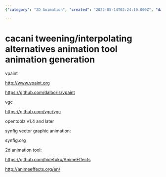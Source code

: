 ```yaml
---
{"category": "2D Animation", "created": "2022-05-14T02:24:10.000Z", "date": "2022-05-14 02:24:10", "description": "This article explores different 2D animation tools such as vPaint, vGC, Synfig, and AnimeEffects. The focus is on their capabilities in tweening, interpolating, and generating animations using vector graphics.", "modified": "2022-08-18T14:01:09.888Z", "tags": ["animation", "animation tool", "interpolation", "tweening", "video generator"], "title": "Cacani Tweening_Interpolating Alternatives"}

---
```


# cacani tweening/interpolating alternatives animation tool animation generation

vpaint

http://www.vpaint.org

https://github.com/dalboris/vpaint

vgc

https://github.com/vgc/vgc

opentoolz v1.4 and later

synfig vector graphic animation:

synfig.org

2d animation tool:

https://github.com/hidefuku/AnimeEffects

http://animeeffects.org/en/
